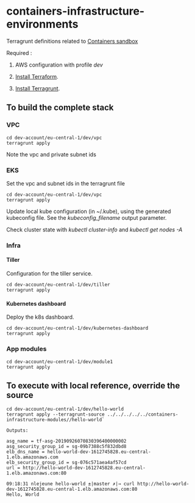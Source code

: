 # containers-infrastructure-environments
Terragrunt definitions related to [Containers sandbox](https://github.com/lejeunen/containers)

Required : 

1. AWS configuration with profile _dev_

1. [Install Terraform](https://www.terraform.io/intro/getting-started/install.html).

1. [Install Terragrunt](https://github.com/gruntwork-io/terragrunt/blob/master/README.md#install-terragrunt).



## To build the complete stack

### VPC


```
cd dev-account/eu-central-1/dev/vpc
terragrunt apply 

```

Note the vpc and private subnet ids

### EKS

Set the vpc and subnet ids in the terragrunt file

```
cd dev-account/eu-central-1/dev/vpc
terragrunt apply 

```

Update local kube configuration (in ~/.kube), using the generated kubeconfig file. See the _kubeconfig_filename_ output parameter.



Check cluster state with _kubectl cluster-info_ and _kubectl get nodes -A_



### Infra

#### Tiller

Configuration for the tiller service.

```
cd dev-account/eu-central-1/dev/tiller
terragrunt apply 

```

#### Kubernetes dashboard

Deploy the k8s dashboard.

```
cd dev-account/eu-central-1/dev/kubernetes-dashboard
terragrunt apply 

```

### App modules

```
cd dev-account/eu-central-1/dev/module1
terragrunt apply 

```


## To execute with local reference, override the source

```
cd dev-account/eu-central-1/dev/hello-world
terragrunt apply --terragrunt-source ../../../../../containers-infrastructure-modules//hello-world`

Outputs:

asg_name = tf-asg-20190926070830396400000002
asg_security_group_id = sg-09b7388c5f832dbd8
elb_dns_name = hello-world-dev-1612745828.eu-central-1.elb.amazonaws.com
elb_security_group_id = sg-076c571aea4af57cd
url = http://hello-world-dev-1612745828.eu-central-1.elb.amazonaws.com:80

09:18:31 nlejeune hello-world ±|master ✗|→ curl http://hello-world-dev-1612745828.eu-central-1.elb.amazonaws.com:80
Hello, World

```
